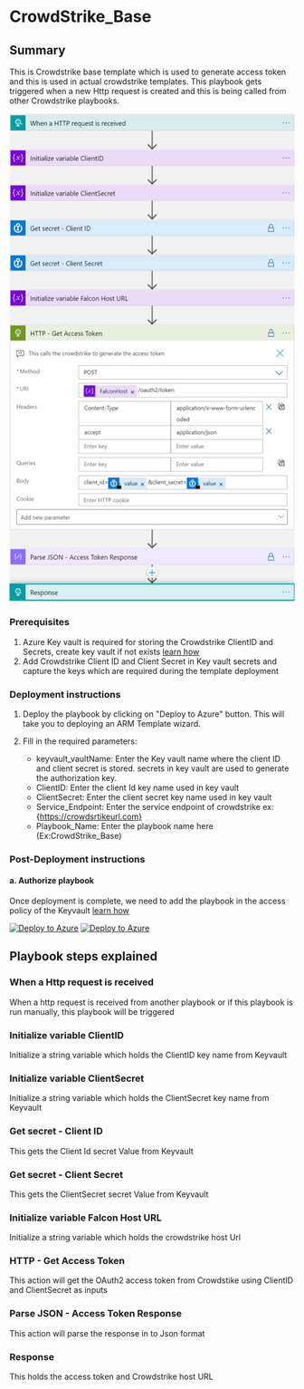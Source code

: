 # CrowdStrike_Base 
 ## Summary
This is Crowdstrike base template which is used to generate access token and this is used in actual crowdstrike templates. This playbook gets triggered when a new Http request is created and this is being called from other Crowdstrike playbooks.

![CrowdStrike_Base](./images/designerScreenshotLight.png)
### Prerequisites 

1. Azure Key vault is required for storing the Crowdstrike ClientID and Secrets, create key vault if not exists [learn how](https://portal.azure.com/#create/Microsoft.Template/uri/https%3A%2F%2Fraw.githubusercontent.com%2FAzure%2Fazure-quickstart-templates%2Fmaster%2F201-key-vault-secret-create%2Fazuredeploy.json)
2. Add Crowdstrike Client ID and Client Secret in Key vault secrets and capture the keys which are required during the template deployment


### Deployment instructions 
1. Deploy the playbook by clicking on "Deploy to Azure" button. This will take you to deploying an ARM Template wizard.
2. Fill in the required parameters:

    * keyvault_vaultName: Enter the Key vault name where the client ID and client secret is stored. secrets in key vault are used to generate the authorization key.
    * ClientID: Enter the client Id key name used in key vault
    * ClientSecret: Enter the client secret key name used in key vault
    * Service_Endpoint: Enter the service endpoint of crowdstrike ex: {https://crowdsrtikeurl.com}
    * Playbook_Name: Enter the playbook name here (Ex:CrowdStrike_Base)
    
    
### Post-Deployment instructions 
#### a. Authorize playbook
Once deployment is complete, we need to add the playbook in the access policy of the Keyvault [learn how](https://docs.microsoft.com/azure/key-vault/general/assign-access-policy-portal)


[![Deploy to Azure](https://aka.ms/deploytoazurebutton)](https://portal.azure.com/#create/Microsoft.Template/uri/https%3A%2F%2Fraw.githubusercontent.com%2FAzure%2FAzure-Sentinel%2Fmaster%2FPlaybooks%2FCrowdStrike%2FPlaybooks%2FCrowdStrike_Base%2Fazuredeploy.json) [![Deploy to Azure](https://aka.ms/deploytoazuregovbutton)](https://portal.azure.us/#create/Microsoft.Template/uri/https%3A%2F%2Fraw.githubusercontent.com%2FAzure%2FAzure-Sentinel%2Fmaster%2FPlaybooks%2FCrowdStrike%2FPlaybooks%2FCrowdStrike_Base%2Fazuredeploy.json)


## Playbook steps explained

### When a Http request is received
When a http request is received from another playbook or if this playbook is run manually, this playbook will be triggered

### Initialize variable ClientID
Initialize a string variable which holds the ClientID key name from Keyvault

### Initialize variable ClientSecret
Initialize a string variable which holds the ClientSecret key name from Keyvault

### Get secret - Client ID
This gets the Client Id secret Value from Keyvault

### Get secret - Client Secret
This gets the ClientSecret secret Value from Keyvault

### Initialize variable Falcon Host URL
Initialize a string variable which holds the crowdstrike host Url

### HTTP - Get Access Token
This action will get the OAuth2 access token from Crowdstike using ClientID and ClientSecret as inputs

### Parse JSON - Access Token Response
This action will parse the response in to Json format

### Response
This holds the access token and Crowdstrike host URL
